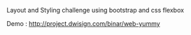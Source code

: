 Layout and Styling challenge using bootstrap and css flexbox

Demo : http://project.dwisign.com/binar/web-yummy
